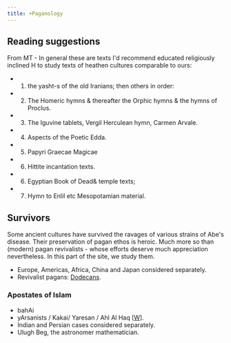 ```yaml
---
title: +Paganology
---
```


## Reading suggestions
From MT - In general these are texts I'd recommend educated religiously inclined H to study texts of heathen cultures comparable to ours: 

- 1. the yasht-s of the old Iranians; then others in order: 
- 2. The Homeric hymns & thereafter the Orphic hymns & the hymns of Proclus. 
- 3. The Iguvine tablets, Vergil Herculean hymn, Carmen Arvale. 
- 4. Aspects of the Poetic Edda. 
- 5. Papyri Graecae Magicae 
- 6. Hittite incantation texts. 
- 6. Egyptian Book of Dead& temple texts; 
- 7. Hymn to Enlil etc Mesopotamian material. 


## Survivors

Some ancient cultures have survived the ravages of various strains of Abe's disease. Their preservation of pagan ethos is heroic. Much more so than (modern) pagan revivalists - whose efforts deserve much appreciation nevertheless. In this part of the site, we study them.

- Europe, Americas, Africa, China and Japan considered separately.
-   Revivalist pagans: [Dodecans](http://www.vice.com/en_se/greekology/oh-my-gods-greece).

### Apostates of Islam
- bahAi
- yArsanists / Kakai/ Yaresan / Ahl Al Haq \[[W](https://en.wikipedia.org/wiki/Yarsanism)\].
- Indian and Persian cases considered separately.
- Ulugh Beg, the astronomer mathematician.
